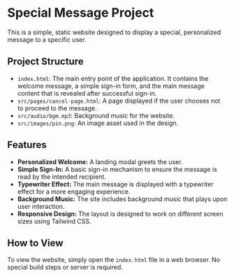 # Special Message Project

This is a simple, static website designed to display a special, personalized message to a specific user.

## Project Structure

- `index.html`: The main entry point of the application. It contains the welcome message, a simple sign-in form, and the main message content that is revealed after successful sign-in.
- `src/pages/cancel-page.html`: A page displayed if the user chooses not to proceed to the message.
- `src/audio/bgm.mp3`: Background music for the website.
- `src/images/pin.png`: An image asset used in the design.

## Features

- **Personalized Welcome:** A landing modal greets the user.
- **Simple Sign-In:** A basic sign-in mechanism to ensure the message is read by the intended recipient.
- **Typewriter Effect:** The main message is displayed with a typewriter effect for a more engaging experience.
- **Background Music:** The site includes background music that plays upon user interaction.
- **Responsive Design:** The layout is designed to work on different screen sizes using Tailwind CSS.

## How to View

To view the website, simply open the `index.html` file in a web browser. No special build steps or server is required.